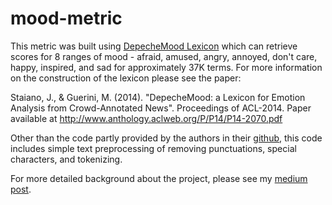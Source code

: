 # mood-metric

This metric was built using [DepecheMood Lexicon](https://github.com/marcoguerini/DepecheMood) which can retrieve scores for 8 ranges of mood - afraid, amused, angry, annoyed, don't care, happy, inspired, and sad for approximately 37K terms. For more information on the construction of the lexicon please see the paper:

Staiano, J., & Guerini, M. (2014). "DepecheMood: a Lexicon for Emotion Analysis from Crowd-Annotated News". Proceedings of ACL-2014. Paper available at http://www.anthology.aclweb.org/P/P14/P14-2070.pdf

Other than the code partly provided by the authors in their [github](https://github.com/marcoguerini/DepecheMood), this code includes simple text preprocessing of removing punctuations, special characters, and tokenizing.

For more detailed background about the project, please see my [medium post](https://medium.com/@esther.e.song/mood-metric-detecting-mood-at-workplace-using-lexicon-based-approach-8a2b2bbba74).

